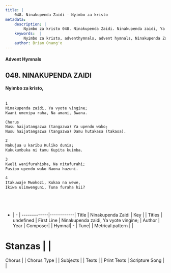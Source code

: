 ```yaml
---
title: |
    048. Ninakupenda Zaidi - Nyimbo za kristo
metadata:
    description: |
        Nyimbo za kristo 048. Ninakupenda Zaidi. Ninakupenda zaidi, Ya vyote vingine; Kwani umenipa raha, Na amani, Bwana.  Chorus Nusu haijatangazwa (tangazwa) Ya upendo wako;	 Nusu haijatangazwa (tangazwa) Damu hutakasa (takasa).  
    keywords:  |
        Nyimbo za kristo, adventhymnals, advent hymnals, Ninakupenda Zaidi, Ninakupenda zaidi, Ya vyote vingine;. 
    author: Brian Onang'o
---
```


#### Advent Hymnals
## 048. NINAKUPENDA ZAIDI
####  Nyimbo za kristo,

```txt

1
Ninakupenda zaidi, Ya vyote vingine;
Kwani umenipa raha, Na amani, Bwana.

Chorus
Nusu haijatangazwa (tangazwa) Ya upendo wako;	
Nusu haijatangazwa (tangazwa) Damu hutakasa (takasa).

2
Nakujua u karibu Kuliko dunia;
Kukukumbuka ni tamu Kupita kuimba.

3
Kweli wanifurahisha, Na nitafurahi;
Pasipo upendo wako Naona huzuni.

4
Itakuwaje Mwokozi, Kukaa na wewe,
Ikiwa ulimwenguni, Tuna furaha hii?






```

- |   -  |
-------------|------------|
Title | Ninakupenda Zaidi |
Key |  |
Titles | undefined |
First Line | Ninakupenda zaidi, Ya vyote vingine; |
Author | 
Year | 
Composer| |
Hymnal|  - |
Tune|  |
Metrical pattern | |
# Stanzas |  |
Chorus |  |
Chorus Type |  |
Subjects | |
Texts |  |
Print Texts | 
Scripture Song |  |
    
